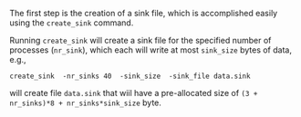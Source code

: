 The first step is the creation of a sink file, which is accomplished easily using the `create_sink` command.

Running `create_sink` will create a sink file for the specified number of processes (`nr_sink`), which each will write at most `sink_size` bytes of data, e.g.,
```
create_sink  -nr_sinks 40  -sink_size  -sink_file data.sink
```
will create file `data.sink` that wiil have a pre-allocated size of `(3 + nr_sinks)*8 + nr_sinks*sink_size` byte.
